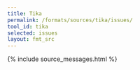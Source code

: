 ```yaml
---
title: Tika
permalink: /formats/sources/tika/issues/
tool_id: tika
selected: issues
layout: fmt_src
---
```


{% include source_messages.html %}

